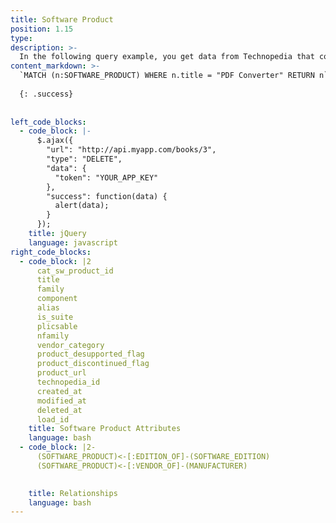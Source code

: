 ```yaml
---
title: Software Product
position: 1.15
type:
description: >-
  In the following query example, you get data from Technopedia that contains PDF Converter in the title of the software product title.
content_markdown: >-
  `MATCH (n:SOFTWARE_PRODUCT) WHERE n.title = "PDF Converter" RETURN n` 
  
  {: .success} 
  
  
left_code_blocks:
  - code_block: |-
      $.ajax({
        "url": "http://api.myapp.com/books/3",
        "type": "DELETE",
        "data": {
          "token": "YOUR_APP_KEY"
        },
        "success": function(data) {
          alert(data);
        }
      });
    title: jQuery
    language: javascript
right_code_blocks:
  - code_block: |2
      cat_sw_product_id
      title
      family
      component
      alias
      is_suite
      plicsable
      nfamily
      vendor_category
      product_desupported_flag
      product_discontinued_flag
      product_url
      technopedia_id
      created_at
      modified_at
      deleted_at
      load_id
    title: Software Product Attributes
    language: bash
  - code_block: |2-
      (SOFTWARE_PRODUCT)<-[:EDITION_OF]-(SOFTWARE_EDITION)
      (SOFTWARE_PRODUCT)<-[:VENDOR_OF]-(MANUFACTURER)
      

    title: Relationships
    language: bash
---
```


